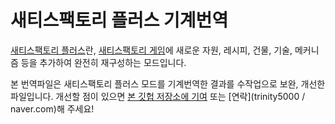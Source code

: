 # 새티스팩토리 플러스 기계번역
[새티스팩토리 플러스](https://ficsit.app/mod/5pm1Px5MZCtALS)란, [새티스팩토리 게임](https://www.satisfactorygame.com/)에 새로운 자원, 레시피, 건물, 기술, 메커니즘 등을 추가하여 완전히 재구성하는 모드입니다.

본 번역파일은 새티스팩토리 플러스 모드를 기계번역한 결과를 수작업으로 보완, 개선한 파일입니다. 개선할 점이 있으면 [본 깃헙 저장소에 기여](https://docs.github.com/ko/pull-requests/collaborating-with-pull-requests/proposing-changes-to-your-work-with-pull-requests/about-pull-requests) 또는 [연락](trinity5000 / naver.com)해 주세요!
